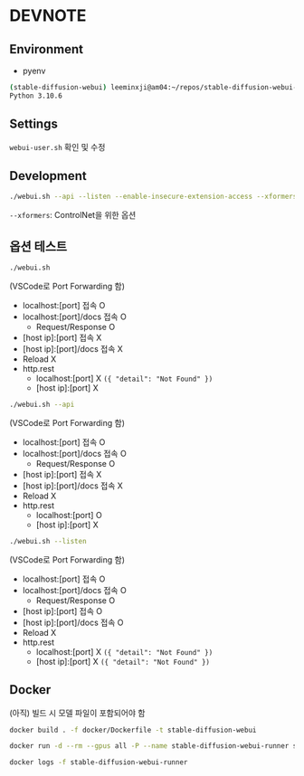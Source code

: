 # DEVNOTE

## Environment
- pyenv

```bash
(stable-diffusion-webui) leeminxji@am04:~/repos/stable-diffusion-webui-meta$ python -V
Python 3.10.6
```

## Settings
`webui-user.sh` 확인 및 수정

## Development
```bash
./webui.sh --api --listen --enable-insecure-extension-access --xformers
```

`--xformers`: ControlNet을 위한 옵션

## 옵션 테스트

```bash
./webui.sh
```

(VSCode로 Port Forwarding 함)

- localhost:[port] 접속 O
- localhost:[port]/docs 접속 O
  - Request/Response O
- [host ip]:[port] 접속 X
- [host ip]:[port]/docs 접속 X
- Reload X
- http.rest
  - localhost:[port] X `({ "detail": "Not Found" })`
  - [host ip]:[port] X

```bash
./webui.sh --api
```

(VSCode로 Port Forwarding 함)

- localhost:[port] 접속 O
- localhost:[port]/docs 접속 O
  - Request/Response O
- [host ip]:[port] 접속 X
- [host ip]:[port]/docs 접속 X
- Reload X
- http.rest
  - localhost:[port] O
  - [host ip]:[port] X

```bash
./webui.sh --listen
```

(VSCode로 Port Forwarding 함)

- localhost:[port] 접속 O
- localhost:[port]/docs 접속 O
  - Request/Response O
- [host ip]:[port] 접속 O
- [host ip]:[port]/docs 접속 O
- Reload X
- http.rest
  - localhost:[port] X `({ "detail": "Not Found" })`
  - [host ip]:[port] X `({ "detail": "Not Found" })`

## Docker

(아직) 빌드 시 모델 파일이 포함되어야 함

```bash
docker build . -f docker/Dockerfile -t stable-diffusion-webui

docker run -d --rm --gpus all -P --name stable-diffusion-webui-runner stable-diffusion-webui

docker logs -f stable-diffusion-webui-runner
```
